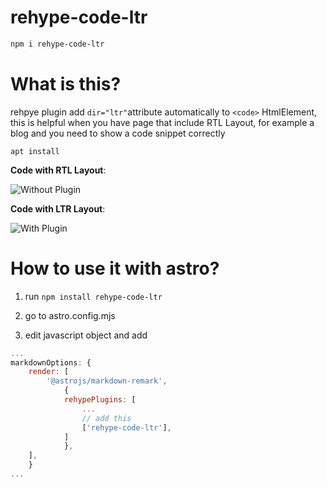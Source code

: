 # rehype-code-ltr

```bash
npm i rehype-code-ltr
```

# What is this?

rehpye plugin add `dir="ltr"`attribute automatically to `<code>` HtmlElement, this is helpful when you have page that include RTL Layout, for example a blog and you need to show a code snippet correctly


```
apt install
```

**Code with RTL Layout**:

![Without Plugin](../ScreenshotWithoutPlugIn.png)

**Code with LTR Layout**:

![With Plugin](../ScreenshotWithPlugIn.png)

# How to use it with astro?

1. run `npm install rehype-code-ltr`

2. go to astro.config.mjs 

3. edit javascript object and add 
```js
...
markdownOptions: {
    render: [
	    '@astrojs/markdown-remark',
		    {
            rehypePlugins: [
                ...
                // add this
                ['rehype-code-ltr'],
            ]
		    },
	],
	}
...
```